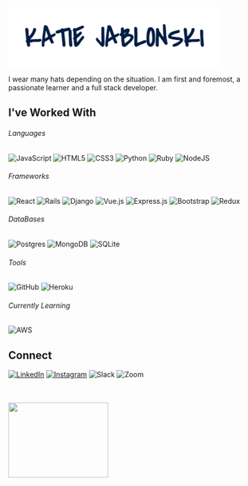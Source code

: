 ![name](images/name.png)

I wear many hats depending on the situation. I am first and foremost, a passionate learner and a full stack developer. 

<h2>I've Worked With</h2>
<h6>Languages</h6>
<span><img alt="JavaScript" src="https://img.shields.io/badge/javascript%20-%23323330.svg?&style=for-the-badge&logo=javascript&logoColor=%23F7DF1E"/><span>
<span><img alt="HTML5" src="https://img.shields.io/badge/html5%20-%23E34F26.svg?&style=for-the-badge&logo=html5&logoColor=white"/></span>
<span><img alt="CSS3" src="https://img.shields.io/badge/css3%20-%231572B6.svg?&style=for-the-badge&logo=css3&logoColor=white"/></span>
<span><img alt="Python" src="https://img.shields.io/badge/python%20-%2314354C.svg?&style=for-the-badge&logo=python&logoColor=white"/></span>
<span><img alt="Ruby" src="https://img.shields.io/badge/ruby-%23CC342D.svg?&style=for-the-badge&logo=ruby&logoColor=white"/></span>
<span><img alt="NodeJS" src="https://img.shields.io/badge/node.js%20-%2343853D.svg?&style=for-the-badge&logo=node.js&logoColor=white"/><span>
<h6>Frameworks</h6>
<span><img alt="React" src="https://img.shields.io/badge/react%20-%2320232a.svg?&style=for-the-badge&logo=react&logoColor=%2361DAFB"/></span>
<span><img alt="Rails" src="https://img.shields.io/badge/rails%20-%23CC0000.svg?&style=for-the-badge&logo=ruby-on-rails&logoColor=white"/></span>
<span><img alt="Django" src="https://img.shields.io/badge/django%20-%23092E20.svg?&style=for-the-badge&logo=django&logoColor=white"/></span>
<span><img alt="Vue.js" src="https://img.shields.io/badge/vuejs%20-%2335495e.svg?&style=for-the-badge&logo=vue.js&logoColor=%234FC08D"/></span>
<span><img alt="Express.js" src="https://img.shields.io/badge/express.js%20-%23404d59.svg?&style=for-the-badge"/></span>
<span><img alt="Bootstrap" src="https://img.shields.io/badge/bootstrap%20-%23563D7C.svg?&style=for-the-badge&logo=bootstrap&logoColor=white"/></span>
<span><img alt="Redux" src="https://img.shields.io/badge/redux%20-%23593d88.svg?&style=for-the-badge&logo=redux&logoColor=white"/></span>
<h6>DataBases</h6>
<span><img alt="Postgres" src ="https://img.shields.io/badge/postgres-%23316192.svg?&style=for-the-badge&logo=postgresql&logoColor=white"/></span>
<span><img alt="MongoDB" src ="https://img.shields.io/badge/MongoDB-%234ea94b.svg?&style=for-the-badge&logo=mongodb&logoColor=white"/></span>
<span><img alt="SQLite" src ="https://img.shields.io/badge/sqlite-%2307405e.svg?&style=for-the-badge&logo=sqlite&logoColor=white"/></span>
<h6>Tools</h6>
<span><img alt="GitHub" src="https://img.shields.io/badge/github%20-%23121011.svg?&style=for-the-badge&logo=github&logoColor=white"/></span>
<span><img alt="Heroku" src="https://img.shields.io/badge/heroku%20-%23430098.svg?&style=for-the-badge&logo=heroku&logoColor=white"/></span>

<h6>Currently Learning</h6>
<span><img alt="AWS" src="https://img.shields.io/badge/AWS%20-%23FF9900.svg?&style=for-the-badge&logo=amazon-aws&logoColor=white"/></span>
  
<h2>Connect</h2>
<a href="https://www.linkedin.com/in/katie-jablonski/" target="_blank"><img alt="LinkedIn" src="https://img.shields.io/badge/linkedin%20-%230077B5.svg?&style=for-the-badge&logo=linkedin&logoColor=white"/></a>
<a href="https://www.instagram.com/jadiek08/" target="_blank"><img alt="Instagram" src="https://img.shields.io/badge/jadiek08%20-%23E4405F.svg?&style=for-the-badge&logo=Instagram&logoColor=white"/></a>
<img alt="Slack" src="https://img.shields.io/badge/Slack-4A154B?style=for-the-badge&logo=slack&logoColor=white" />
<img alt="Zoom" src="https://img.shields.io/badge/Zoom-2D8CFF?style=for-the-badge&logo=zoom&logoColor=white" />

<br><br>
<img src="https://media.giphy.com/media/l46ChKeGsmsfE3Un6/source.gif" width="200" height="150">
